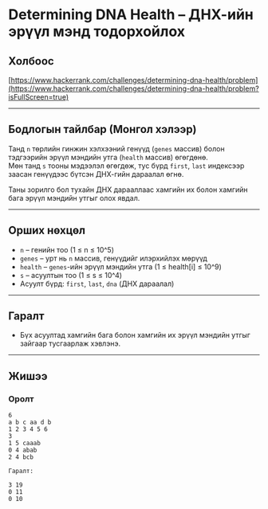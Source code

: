 # Determining DNA Health – ДНХ-ийн эрүүл мэнд тодорхойлох

## Холбоос

[https://www.hackerrank.com/challenges/determining-dna-health/problem](https://www.hackerrank.com/challenges/determining-dna-health/problem?isFullScreen=true)

---

## Бодлогын тайлбар (Монгол хэлээр)

Танд `n` төрлийн гинжин хэлхээний генүүд (`genes` массив) болон тэдгээрийн эрүүл мэндийн утга (`health` массив) өгөгдөнө.  
Мөн танд `s` тооны мэдээлэл өгөгдөж, тус бүрд `first`, `last` индексээр заасан генүүдээс бүтсэн ДНХ-гийн дараалал өгнө.

Таны зорилго бол тухайн ДНХ дарааллаас хамгийн их болон хамгийн бага эрүүл мэндийн утгыг олох явдал.

---

## Орших нөхцөл

- `n` – генийн тоо (1 ≤ n ≤ 10^5)
- `genes` – урт нь `n` массив, генүүдийг илэрхийлэх мөрүүд
- `health` – `genes`-ийн эрүүл мэндийн утга (1 ≤ health[i] ≤ 10^9)
- `s` – асуултын тоо (1 ≤ s ≤ 10^4)
- Асуулт бүрд: `first`, `last`, `dna` (ДНХ дараалал)

---

## Гаралт

- Бүх асуултад хамгийн бага болон хамгийн их эрүүл мэндийн утгыг зайгаар тусгаарлаж хэвлэнэ.

---

## Жишээ

### Оролт

```plaintext
6
a b c aa d b
1 2 3 4 5 6
3
1 5 caaab
0 4 abab
2 4 bcb

Гаралт:

3 19
0 11
0 10